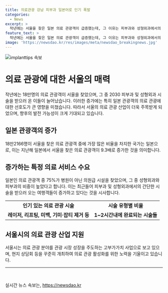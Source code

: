 ```yaml
---
title: 의료관광 강남 피부과 일본어로 인기 폭발
categories:
  - News
excerpt: >
  작년에는 서울을 찾은 일본 의료 관광객이 급증했는데, 그 이유는 피부과와 성형외과에서의 간단한 시술을 즐기기 위해서였다. 일본인 환자의 75%가 의원급 시설을 찾았고, 성형외과와 피부과가 가장 높은 비중을 차지했다. 서울시는 의료관광을 활성화하여 관광시장 성장을 주도하고 있으며, 고부가가치 사업으로 인식하고 현지 상담회 등을 지속적으로 개최할 계획이다. 이에 따라 일본 의료관광객의 수는 전년 대비 9.3배 증가하여, 서울을 찾는 의료관광객 중 3명 중 1명은 일본인이었다.
feature_text: >
  작년에는 서울을 찾은 일본 의료 관광객이 급증했는데, 그 이유는 피부과와 성형외과에서의 간단한 시술을 즐기기 위해서였다. 일본인 환자의 75%가 의원급 시설을 찾았고, 성형외과와 피부과가 가장 높은 비중을 차지했다. 서울시는 의료관광을 활성화하여 관광시장 성장을 주도하고 있으며, 고부가가치 사업으로 인식하고 현지 상담회 등을 지속적으로 개최할 계획이다. 이에 따라 일본 의료관광객의 수는 전년 대비 9.3배 증가하여, 서울을 찾는 의료관광객 중 3명 중 1명은 일본인이었다.
image: 'https://newsdao.kr/res/images/meta/newsdao_breakingnews.jpg'
---
```


<p><img src="https://newsdao.kr/res/images/meta/newsdao_breakingnews.jpg" alt="implanttips 속보" /></p>

<h1 data-ke-size="size26">의료 관광에 대한 서울의 매력</h1>

<p data-ke-size="size16">작년에는 18만명의 의료 관광객이 서울을 찾았으며, 그 중 2030 피부과 및 성형외과 시술을 받으러 온 이들이 늘어났습니다. 이러한 증가에는 특히 일본 관광객의 의료 관광에 대한 선호도가 큰 영향을 미쳤습니다. 따라서 서울의 의료 관광 산업이 더욱 주목받게 되었으며, 향후의 발전 가능성이 크게 기대되고 있습니다.</p>

<h2 data-ke-size="size24">일본 관광객의 증가</h2>

<p data-ke-size="size16">18만2166명이 서울을 찾은 의료 관광객 중에 가장 많은 비율을 차지한 국가는 일본으로, 이는 지난해 일본에서 서울을 찾은 의료 관광객이 9.3배로 증가한 것을 의미합니다.</p>

<h2 data-ke-size="size24">증가하는 특정 의료 서비스 수요</h2>

<p data-ke-size="size16">일본인 의료 관광객 중 75%가 병원이 아닌 의원급 시설을 찾았으며, 그 중 성형외과와 피부과의 비중이 높았다고 합니다. 이는 최근들어 피부과 및 성형외과에서의 간단한 시술을 받으러 오는 여행객들이 증가하고 있다는 것을 시사합니다.</p>

<table>
    <tbody>
        <tr>
            <td style="text-align: center; height: 17px;"><b>인기 있는 의료 관광 시술</b></td>
            <td style="text-align: center; height: 17px;"><b>시술 유형별 비율</b></td>
        </tr>
        <tr>
            <td style="text-align: center; height: 17px;"><b>레이저, 리프팅, 미백, 기미·잡티 제거 등</b></td>
            <td style="text-align: center; height: 17px;"><b>1~2시간내에 완료되는 시술들</b></td>
        </tr>
    </tbody>
</table>

<h2 data-ke-size="size24">서울시의 의료 관광 산업 지원</h2>

<p data-ke-size="size16">서울시는 의료 관광 분야를 관광 시장 성장을 주도하는 고부가가치 사업으로 보고 있으며, 현지 상담회 등을 꾸준히 개최하여 의료 관광 활성화를 위한 노력을 기울이고 있습니다.</p>

<hr data-ke-size="size16">

<p data-ke-size="size16">&nbsp;</p>
실시간 뉴스 속보는, <a href="https://newsdao.kr" rel="dofollow">https://newsdao.kr</a>



